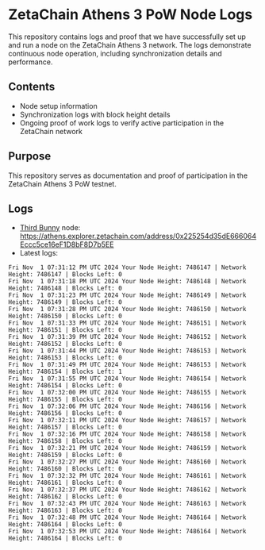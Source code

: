 # ZetaChain Athens 3 PoW Node Logs
This repository contains logs and proof that we have successfully set up and run a node on the ZetaChain Athens 3 network. The logs demonstrate continuous node operation, including synchronization details and performance.

## Contents
- Node setup information
- Synchronization logs with block height details
- Ongoing proof of work logs to verify active participation in the ZetaChain network

## Purpose
This repository serves as documentation and proof of participation in the ZetaChain Athens 3 PoW testnet.

## Logs

- [Third Bunny](https://thirdbunny.xyz/) node: https://athens.explorer.zetachain.com/address/0x225254d35dE666064Eccc5ce16eF1D8bF8D7b5EE
- Latest logs:
```
Fri Nov  1 07:31:12 PM UTC 2024 Your Node Height: 7486147 | Network Height: 7486147 | Blocks Left: 0
Fri Nov  1 07:31:18 PM UTC 2024 Your Node Height: 7486148 | Network Height: 7486148 | Blocks Left: 0
Fri Nov  1 07:31:23 PM UTC 2024 Your Node Height: 7486149 | Network Height: 7486149 | Blocks Left: 0
Fri Nov  1 07:31:28 PM UTC 2024 Your Node Height: 7486150 | Network Height: 7486150 | Blocks Left: 0
Fri Nov  1 07:31:33 PM UTC 2024 Your Node Height: 7486151 | Network Height: 7486151 | Blocks Left: 0
Fri Nov  1 07:31:39 PM UTC 2024 Your Node Height: 7486152 | Network Height: 7486152 | Blocks Left: 0
Fri Nov  1 07:31:44 PM UTC 2024 Your Node Height: 7486153 | Network Height: 7486153 | Blocks Left: 0
Fri Nov  1 07:31:49 PM UTC 2024 Your Node Height: 7486153 | Network Height: 7486154 | Blocks Left: 1
Fri Nov  1 07:31:55 PM UTC 2024 Your Node Height: 7486154 | Network Height: 7486154 | Blocks Left: 0
Fri Nov  1 07:32:00 PM UTC 2024 Your Node Height: 7486155 | Network Height: 7486155 | Blocks Left: 0
Fri Nov  1 07:32:06 PM UTC 2024 Your Node Height: 7486156 | Network Height: 7486156 | Blocks Left: 0
Fri Nov  1 07:32:11 PM UTC 2024 Your Node Height: 7486157 | Network Height: 7486157 | Blocks Left: 0
Fri Nov  1 07:32:16 PM UTC 2024 Your Node Height: 7486158 | Network Height: 7486158 | Blocks Left: 0
Fri Nov  1 07:32:21 PM UTC 2024 Your Node Height: 7486159 | Network Height: 7486159 | Blocks Left: 0
Fri Nov  1 07:32:27 PM UTC 2024 Your Node Height: 7486160 | Network Height: 7486160 | Blocks Left: 0
Fri Nov  1 07:32:32 PM UTC 2024 Your Node Height: 7486161 | Network Height: 7486161 | Blocks Left: 0
Fri Nov  1 07:32:37 PM UTC 2024 Your Node Height: 7486162 | Network Height: 7486162 | Blocks Left: 0
Fri Nov  1 07:32:43 PM UTC 2024 Your Node Height: 7486163 | Network Height: 7486163 | Blocks Left: 0
Fri Nov  1 07:32:48 PM UTC 2024 Your Node Height: 7486164 | Network Height: 7486164 | Blocks Left: 0
Fri Nov  1 07:32:53 PM UTC 2024 Your Node Height: 7486164 | Network Height: 7486164 | Blocks Left: 0
```
